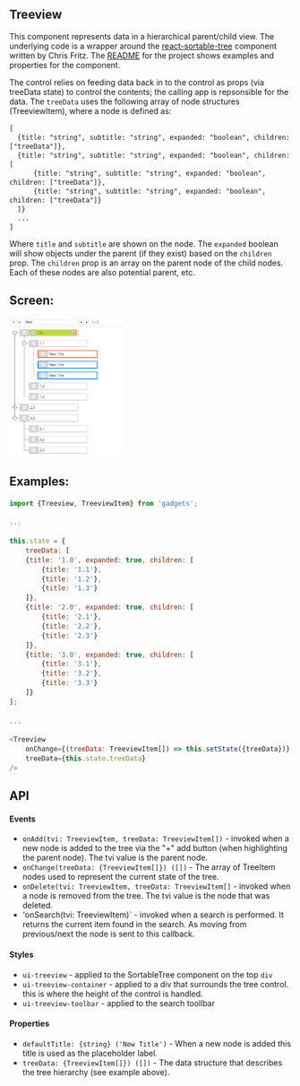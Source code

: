 <a name="module_Treeview"></a>

## Treeview
This component represents data in a hierarchical parent/child view.  The
underlying code is a wrapper around the [react-sortable-tree](https://www.npmjs.com/package/react-sortable-tree)
component written by Chris Fritz.  The [README](https://github.com/fritz-c/react-sortable-tree/blob/master/README.md)
for the project shows examples and properties for the component.

The control relies on feeding data back in to the control as props (via
treeData state) to control the contents; the calling app is repsonsible for
the data.  The `treeData` uses the following array of node structures
(TreeviewItem), where a node is defined as:

    [
      {title: "string", subtitle: "string", expanded: "boolean", children: ["treeData"]},
      {title: "string", subtitle: "string", expanded: "boolean", children: [
          {title: "string", subtitle: "string", expanded: "boolean", children: ["treeData"]},
          {title: "string", subtitle: "string", expanded: "boolean", children: ["treeData"]}
      ]}
      ...
    ]

Where `title` and `subtitle` are shown on the node.  The `expanded` boolean
will show objects under the parent (if they exist) based on the `children`
prop.  The `children` prop is an array on the parent node of the child nodes.
Each of these nodes are also potential parent, etc.

## Screen:
<img src="https://github.com/jmquigley/gadgets/blob/master/images/treeview.png" width="40%" />

## Examples:

```javascript
import {Treeview, TreeviewItem} from 'gadgets';

...

this.state = {
    treeData: [
    {title: '1.0', expanded: true, children: [
        {title: '1.1'},
        {title: '1.2'},
        {title: '1.3'}
    ]},
    {title: '2.0', expanded: true, children: [
        {title: '2.1'},
        {title: '2.2'},
        {title: '2.3'}
    ]},
    {title: '3.0', expanded: true, children: [
        {title: '3.1'},
        {title: '3.2'},
        {title: '3.3'}
    ]}
];

...

<Treeview
    onChange={(treeData: TreeviewItem[]) => this.setState({treeData})}
    treeData={this.state.treeData}
/>
```

## API
#### Events
- `onAdd(tvi: TreeviewItem, treeData: TreeviewItem[])` - invoked when a new node is
added to the tree via the "+" add button (when highlighting the parent node).  The
tvi value is the parent node.
- `onChange(treeData: {TreeviewItem[]}) ([])` - The array of TreeItem nodes
used to represent the current state of the tree.
- `onDelete(tvi: TreeviewItem, treeData: TreeviewItem[]` - invoked when a node is
removed from the tree.  The tvi value is the node that was deleted.
- 'onSearch(tvi: TreeviewItem)` - invoked when a search is performed.  It returns
the current item found in the search.  As moving from previous/next the node is
sent to this callback.

#### Styles
- `ui-treeview` - applied to the SortableTree component on the top `div`
- `ui-treeview-container` - applied to a div that surrounds the tree control.
this is where the height of the control is handled.
- `ui-treeview-toolbar` - applied to the search toollbar

#### Properties
- `defaultTitle: {string} ('New Title')` - When a new node is added this title is
used as the placeholder label.
- `treeData: {TreeviewItem[]}) ([])` - The data structure that describes the
tree hierarchy (see example above).

